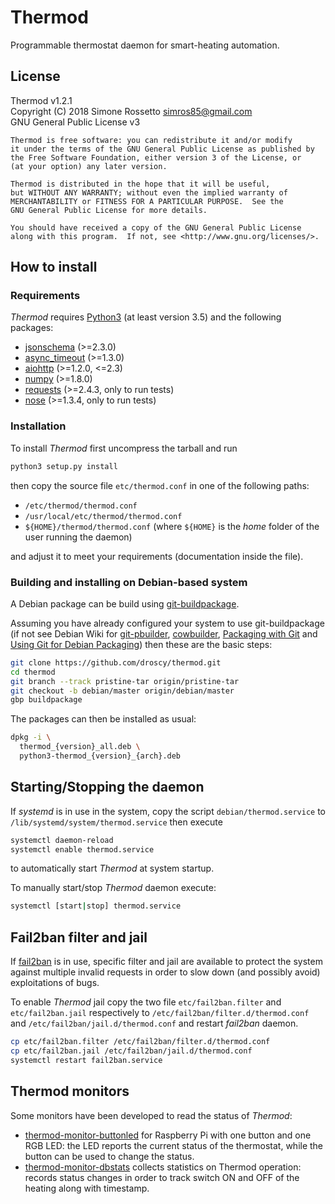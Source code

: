 # Thermod
Programmable thermostat daemon for smart-heating automation.

## License
Thermod v1.2.1<br/>
Copyright (C) 2018 Simone Rossetto <simros85@gmail.com><br/>
GNU General Public License v3

    Thermod is free software: you can redistribute it and/or modify
    it under the terms of the GNU General Public License as published by
    the Free Software Foundation, either version 3 of the License, or
    (at your option) any later version.

    Thermod is distributed in the hope that it will be useful,
    but WITHOUT ANY WARRANTY; without even the implied warranty of
    MERCHANTABILITY or FITNESS FOR A PARTICULAR PURPOSE.  See the
    GNU General Public License for more details.

    You should have received a copy of the GNU General Public License
    along with this program.  If not, see <http://www.gnu.org/licenses/>.


## How to install

### Requirements
*Thermod* requires [Python3](https://www.python.org/) (at least version 3.5)
and the following packages:

 - [jsonschema](https://pypi.python.org/pypi/jsonschema) (>=2.3.0)
 - [async_timeout](https://github.com/aio-libs/async-timeout) (>=1.3.0)
 - [aiohttp](https://aiohttp.readthedocs.io/) (>=1.2.0, <=2.3)
 - [numpy](http://www.numpy.org/) (>=1.8.0)
 - [requests](http://docs.python-requests.org/) (>=2.4.3, only to run tests)
 - [nose](http://nose.readthedocs.io/) (>=1.3.4, only to run tests)

### Installation
To install *Thermod* first uncompress the tarball and run

```bash
python3 setup.py install
```

then copy the source file `etc/thermod.conf` in one of the following paths:

 - `/etc/thermod/thermod.conf`
 - `/usr/local/etc/thermod/thermod.conf`
 - `${HOME}/thermod/thermod.conf` (where `${HOME}` is the *home* folder of
   the user running the daemon)

and adjust it to meet your requirements (documentation inside the file).

### Building and installing on Debian-based system
A Debian package can be build using
[git-buildpackage](https://honk.sigxcpu.org/piki/projects/git-buildpackage/).

Assuming you have already configured your system to use git-buildpackage
(if not see Debian Wiki for [git-pbuilder](https://wiki.debian.org/git-pbuilder),
[cowbuilder](https://wiki.debian.org/cowbuilder),
[Packaging with Git](https://wiki.debian.org/PackagingWithGit) and
[Using Git for Debian Packaging](https://www.eyrie.org/~eagle/notes/debian/git.html))
then these are the basic steps:

```bash
git clone https://github.com/droscy/thermod.git
cd thermod
git branch --track pristine-tar origin/pristine-tar
git checkout -b debian/master origin/debian/master
gbp buildpackage
```

The packages can then be installed as usual:

```bash
dpkg -i \
  thermod_{version}_all.deb \
  python3-thermod_{version}_{arch}.deb
```


## Starting/Stopping the daemon
If *systemd* is in use in the system, copy the script `debian/thermod.service`
to `/lib/systemd/system/thermod.service` then execute

```bash
systemctl daemon-reload
systemctl enable thermod.service
```

to automatically start *Thermod* at system startup.

To manually start/stop *Thermod* daemon execute:

```bash
systemctl [start|stop] thermod.service
```


## Fail2ban filter and jail
If [fail2ban](https://www.fail2ban.org/) is in use, specific filter and jail
are available to protect the system against multiple invalid requests
in order to slow down (and possibly avoid) exploitations of bugs.

To enable *Thermod* jail copy the two file `etc/fail2ban.filter` and
`etc/fail2ban.jail` respectively to `/etc/fail2ban/filter.d/thermod.conf` and
`/etc/fail2ban/jail.d/thermod.conf` and restart *fail2ban* daemon.

```bash
cp etc/fail2ban.filter /etc/fail2ban/filter.d/thermod.conf
cp etc/fail2ban.jail /etc/fail2ban/jail.d/thermod.conf
systemctl restart fail2ban.service
```


## Thermod monitors
Some monitors have been developed to read the status of *Thermod*:

 - [thermod-monitor-buttonled](https://github.com/droscy/thermod-monitor-buttonled)
   for Raspberry Pi with one button and one RGB LED: the LED reports the current
   status of the thermostat, while the button can be used to change the status.
 - [thermod-monitor-dbstats](https://github.com/droscy/thermod-monitor-dbstats)
   collects statistics on Thermod operation: records status changes in order to
   track switch ON and OFF of the heating along with timestamp.
